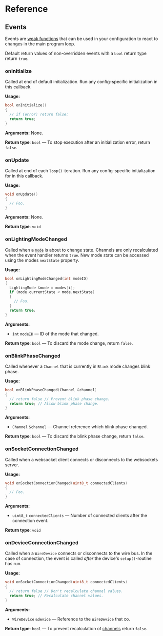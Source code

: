 # Reference

## Events

Events are [weak functions](https://en.wikipedia.org/wiki/Weak_symbol) that can be used in your configuration to react to changes in the main program loop.

Default return values of non-overridden events with a `bool` return type return `true`.
### onInitialize

Called at end of default initialization. Run any config-specific initialization in this callback.

**Usage:**

```cpp
bool onInitialize()
{
  // if (error) return false;
  return true;
}
```

**Arguments:** None.

**Return type**: `bool` — To stop execution after an initialization error, return `false`.

### onUpdate

Called at end of each `loop()` iteration. Run any config-specific initialization for in this callback.

**Usage:**

```cpp
void onUpdate()
{
  // Foo.
}
```

**Arguments:** None.

**Return type**: `void`

### onLightingModeChanged

Called when a [`mode`](/guide/#modes) is about to change state. Channels are only recalculated when the event handler returns `true`. New mode state can be accessed using the modes `nextState` property.

**Usage:**

```cpp
bool onLightingModeChanged(int modeID)
{
  LightingMode &mode = modes[i];
  if (mode.currentState < mode.nextState)
  {
    // Foo.
  }
  return true;
}
```

**Arguments:**

* `int` `modeID` — ID of the mode that changed.

**Return type**: `bool` — To discard the mode change, return `false`.

### onBlinkPhaseChanged

Called whenever a `Channel` that is currently in `Blink` mode changes blink phase.

**Usage:**

```cpp
bool onBlinkPhaseChanged(Channel &channel)
{
  // return false // Prevent blink phase change.
  return true; // Allow blink phase change.
}
```

**Arguments:**

* `Channel` `&channel` — Channel reference which blink phase changed.

**Return type**: `bool` — To discard the blink phase change, return `false`.

### onSocketConnectionChanged

Called when a websocket client connects or disconnects to the websockets server.

**Usage:**

```cpp
void onSocketConnectionChanged(uint8_t connectedClients)
{
  // Foo.
}
```

**Arguments:**

* `uint8_t` `connectedClients` — Number of connected clients after the connection event.

**Return type**: `void`

### onDeviceConnectionChanged

Called when a `WireDevice` connects or disconnects to the wire bus. In the case of connection, the event is called _after_ the device's `setup()`-routine has run.

**Usage:**

```cpp
void onSocketConnectionChanged(uint8_t connectedClients)
{
  // return false // Don't recalculate channel values.
  return true; // Recalculate channel values.
}
```

**Arguments:**

* `WireDevice` `&device` — Reference to the `WireDevice` that co.

**Return type**: `bool` — To prevent recalculation of [channels](/guide/#channels) return `false`.
